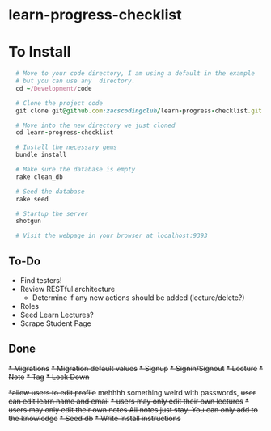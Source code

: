 # learn-progress-checklist

# To Install
```ruby
  # Move to your code directory, I am using a default in the example
  # but you can use any  directory.
  cd ~/Development/code

  # Clone the project code
  git clone git@github.com:zacscodingclub/learn-progress-checklist.git

  # Move into the new directory we just cloned
  cd learn-progress-checklist

  # Install the necessary gems
  bundle install

  # Make sure the database is empty
  rake clean_db

  # Seed the database
  rake seed

  # Startup the server
  shotgun

  # Visit the webpage in your browser at localhost:9393
```

## To-Do
* Find testers!
* Review RESTful architecture
  * Determine if any new actions should be added (lecture/delete?)
* Roles
* Seed Learn Lectures?
* Scrape Student Page

## Done
~~* Migrations~~
~~* Migration default values~~
~~* Signup~~
~~* Signin/Signout~~
~~* Lecture~~
~~* Note~~
~~* Tag~~
~~* Lock Down~~

  ~~*allow users to edit profile~~ mehhhh something weird with passwords,
    ~~user can edit learn name and email~~
  ~~* users may only edit their own lectures~~
  ~~* ~~users may only edit their own notes~~ All notes just stay.  You can only add to the knowledge~~
~~* Seed db~~
~~* Write Install instructions~~
